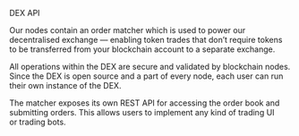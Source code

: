DEX API

Our nodes contain an order matcher which is used to power our decentralised exchange — enabling token trades that don’t require tokens to be transferred from your blockchain account to a separate exchange.

All operations within the DEX are secure and validated by blockchain nodes. Since the DEX is open source and a part of every node, each user can run their own instance of the DEX.

The matcher exposes its own REST API for accessing the order book and submitting orders. This allows users to implement any kind of trading UI or trading bots.

